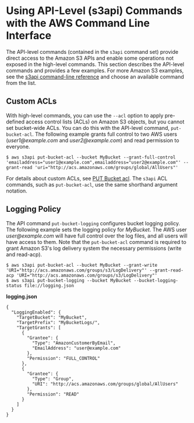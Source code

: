 # Using API\-Level \(s3api\) Commands with the AWS Command Line Interface<a name="using-s3api-commands"></a>

The API\-level commands \(contained in the `s3api` command set\) provide direct access to the Amazon S3 APIs and enable some operations not exposed in the high\-level commands\. This section describes the API\-level commands and provides a few examples\. For more Amazon S3 examples, see the [s3api command\-line reference](http://docs.aws.amazon.com/cli/latest/reference/s3api/) and choose an available command from the list\.

## Custom ACLs<a name="using-s3api-commands-acls"></a>

With high\-level commands, you can use the `--acl` option to apply pre\-defined access control lists \(ACLs\) on Amazon S3 objects, but you cannot set bucket\-wide ACLs\. You can do this with the API\-level command, `put-bucket-acl`\. The following example grants full control to two AWS users \(*user1@example\.com* and *user2@example\.com*\) and read permission to everyone\.

```
$ aws s3api put-bucket-acl --bucket MyBucket --grant-full-control 'emailaddress="user1@example.com",emailaddress="user2@example.com"' --grant-read 'uri="http://acs.amazonaws.com/groups/global/AllUsers"'
```

For details about custom ACLs, see [PUT Bucket acl](http://docs.aws.amazon.com/AmazonS3/latest/API/RESTBucketPUTacl.html)\. The `s3api` ACL commands, such as `put-bucket-acl`, use the same shorthand argument notation\.

## Logging Policy<a name="using-s3api-commands-logpol"></a>

The API command `put-bucket-logging` configures bucket logging policy\. The following example sets the logging policy for *MyBucket*\. The AWS user *user@example\.com* will have full control over the log files, and all users will have access to them\. Note that the `put-bucket-acl` command is required to grant Amazon S3's log delivery system the necessary permissions \(write and read\-acp\)\.

```
$ aws s3api put-bucket-acl --bucket MyBucket --grant-write 'URI="http://acs.amazonaws.com/groups/s3/LogDelivery"' --grant-read-acp 'URI="http://acs.amazonaws.com/groups/s3/LogDelivery"'
$ aws s3api put-bucket-logging --bucket MyBucket --bucket-logging-status file://logging.json
```

**logging\.json**

```
{
  "LoggingEnabled": {
    "TargetBucket": "MyBucket",
    "TargetPrefix": "MyBucketLogs/",
    "TargetGrants": [
      {
        "Grantee": {
          "Type": "AmazonCustomerByEmail",
          "EmailAddress": "user@example.com"
        },
        "Permission": "FULL_CONTROL"
      },
      {
        "Grantee": {
          "Type": "Group",
          "URI": "http://acs.amazonaws.com/groups/global/AllUsers"
        },
        "Permission": "READ"
      }
    ]
  }
}
```